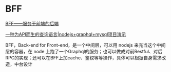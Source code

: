 # BFF

[BFF——服务于前端的后端](https://www.jianshu.com/p/9cca72f9e93c)

[一种为API而生的查询语言|nodejs+graphql+mysql项目演示](https://www.bilibili.com/video/BV154411o7TD?from=search&seid=9319678114858338959)

BFF，Back-end for Front-end，是一个中间层，可以用 nodejs 来充当这个中间层的容器，在 node 上跑了一个Graphql的服务；也可以做成对前Restful、对后RPC的实现；还可以在BFF上加cache、鉴权等等操作，具体可以根据自身需求改造，中台设计
